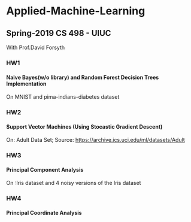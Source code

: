 # Applied-Machine-Learning
## Spring-2019 CS 498 - UIUC
With Prof.David Forsyth

### HW1
#### Naive Bayes(w/o library) and Random Forest Decision Trees Implementation 
On MNIST and pima-indians-diabetes dataset

### HW2
#### Support Vector Machines (Using Stocastic Gradient Descent)
On: Adult Data Set; Source: https://archive.ics.uci.edu/ml/datasets/Adult

### HW3
#### Principal Component Analysis
On :Iris dataset and 4 noisy versions of the Iris dataset

### HW4
#### Principal Coordinate Analysis
